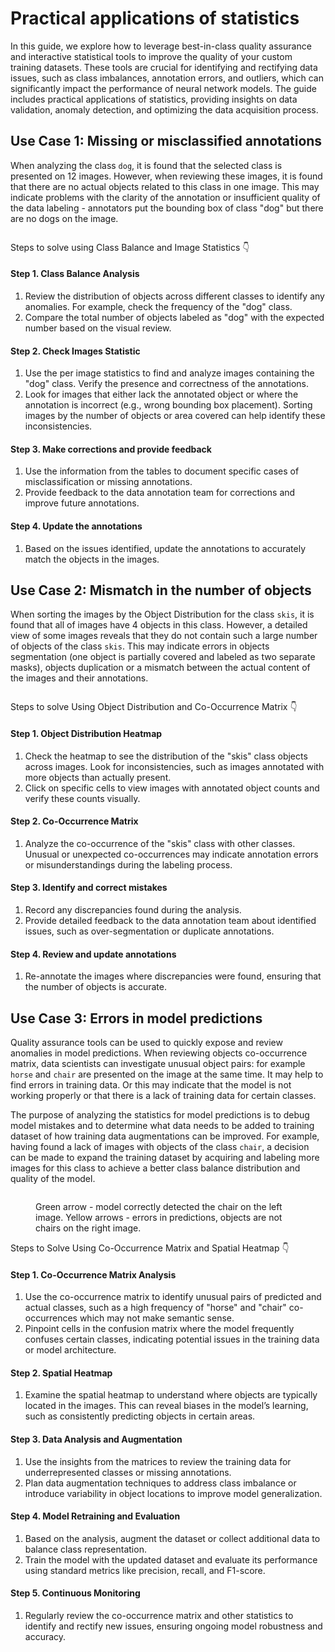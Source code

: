 # Practical applications of statistics

In this guide, we explore how to leverage best-in-class quality assurance and interactive statistical tools to improve the quality of your custom training datasets. These tools are crucial for identifying and rectifying data issues, such as class imbalances, annotation errors, and outliers, which can significantly impact the performance of neural network models. The guide includes practical applications of statistics, providing insights on data validation, anomaly detection, and optimizing the data acquisition process.

## Use Case 1: Missing or misclassified annotations

When analyzing the class `dog`, it is found that the selected class is presented on 12 images. However, when reviewing these images, it is found that there are no actual objects related to this class in one image. This may indicate problems with the clarity of the annotation or insufficient quality of the data labeling - annotators put the bounding box of class "dog" but there are no dogs on the image.

<figure><img src="../../.gitbook/assets/objects-absence-frame.png" alt=""><figcaption></figcaption></figure>

Steps to solve using Class Balance and Image Statistics 👇

#### **Step 1. Class Balance Analysis**

1. Review the distribution of objects across different classes to identify any anomalies. For example, check the frequency of the "dog" class.
2. Compare the total number of objects labeled as "dog" with the expected number based on the visual review.

#### **Step 2. Check Images Statistic**

1. Use the per image statistics to find and analyze images containing the "dog" class. Verify the presence and correctness of the annotations.
2. Look for images that either lack the annotated object or where the annotation is incorrect (e.g., wrong bounding box placement). Sorting images by the number of objects or area covered can help identify these inconsistencies.

#### **Step 3.** Make corrections and provide feedback

1. Use the information from the tables to document specific cases of misclassification or missing annotations.
2. Provide feedback to the data annotation team for corrections and improve future annotations.

#### Step 4. Update the annotations

1. Based on the issues identified, update the annotations to accurately match the objects in the images.

## Use Case 2: Mismatch in the number of objects

When sorting the images by the Object Distribution for the class `skis`, it is found that all of images have 4 objects in this class. However, a detailed view of some images reveals that they do not contain such a large number of objects of the class `skis`. This may indicate errors in objects segmentation (one object is partially covered and labeled as two separate masks), objects duplication or a mismatch between the actual content of the images and their annotations.

<figure><img src="../../.gitbook/assets/mismatch-frame.png" alt=""><figcaption></figcaption></figure>

Steps to solve Using Object Distribution and Co-Occurrence Matrix 👇

#### **Step 1. Object Distribution Heatmap**

1. Check the heatmap to see the distribution of the "skis" class objects across images. Look for inconsistencies, such as images annotated with more objects than actually present.
2. Click on specific cells to view images with annotated object counts and verify these counts visually.

#### **Step 2. Co-Occurrence Matrix**

1. Analyze the co-occurrence of the "skis" class with other classes. Unusual or unexpected co-occurrences may indicate annotation errors or misunderstandings during the labeling process.

#### **Step 3. Identify and correct mistakes**

1. Record any discrepancies found during the analysis.
2. Provide detailed feedback to the data annotation team about identified issues, such as over-segmentation or duplicate annotations.

#### **Step 4. Review and update annotations**

1. Re-annotate the images where discrepancies were found, ensuring that the number of objects is accurate.

## Use Case 3: Errors in model predictions

Quality assurance tools can be used to quickly expose and review anomalies in model predictions. When reviewing objects co-occurrence matrix, data scientists can investigate unusual object pairs: for example `horse` and `chair` are presented on the image at the same time. It may help to find errors in training data. Or this may indicate that the model is not working properly or that there is a lack of training data for certain classes.

The purpose of analyzing the statistics for model predictions is to debug model mistakes and to determine what data needs to be added to training dataset of how training data augmentations can be improved. For example, having found a lack of images with objects of the class `chair`, a decision can be made to expand the training dataset by acquiring and labeling more images for this class to achieve a better class balance distribution and quality of the model.

<figure><img src="../../.gitbook/assets/model-predictions-errors-frame.jpg" alt=""><figcaption><p>Green arrow - model correctly detected the chair on the left image. Yellow arrows - errors in predictions, objects are not chairs on the right image.</p></figcaption></figure>

Steps to Solve Using Co-Occurrence Matrix and Spatial Heatmap 👇

#### **Step 1. Co-Occurrence Matrix Analysis**

1. Use the co-occurrence matrix to identify unusual pairs of predicted and actual classes, such as a high frequency of "horse" and "chair" co-occurrences which may not make semantic sense.
2. Pinpoint cells in the confusion matrix where the model frequently confuses certain classes, indicating potential issues in the training data or model architecture.

#### **Step 2. Spatial Heatmap**

1. Examine the spatial heatmap to understand where objects are typically located in the images. This can reveal biases in the model’s learning, such as consistently predicting objects in certain areas.

#### **Step 3. Data Analysis and Augmentation**

1. &#x20;Use the insights from the matrices to review the training data for underrepresented classes or missing annotations.
2. Plan data augmentation techniques to address class imbalance or introduce variability in object locations to improve model generalization.

#### **Step 4. Model Retraining and Evaluation**

1. Based on the analysis, augment the dataset or collect additional data to balance class representation.
2. Train the model with the updated dataset and evaluate its performance using standard metrics like precision, recall, and F1-score.

#### **Step 5. Continuous Monitoring**

1. Regularly review the co-occurrence matrix and other statistics to identify and rectify new issues, ensuring ongoing model robustness and accuracy.



